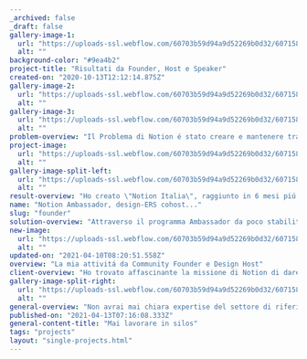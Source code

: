 ```yaml
---
_archived: false
_draft: false
gallery-image-1:
  url: "https://uploads-ssl.webflow.com/60703b59d94a9d52269b0d32/6071584facdb9fcb8bb9849b_03.png"
  alt: ""
background-color: "#9ea4b2"
project-title: "Risultati da Founder, Host e Speaker"
created-on: "2020-10-13T12:12:14.875Z"
gallery-image-2:
  url: "https://uploads-ssl.webflow.com/60703b59d94a9d52269b0d32/6071585a529e3ccd0c02103d_06.png"
  alt: ""
gallery-image-3:
  url: "https://uploads-ssl.webflow.com/60703b59d94a9d52269b0d32/6071585d51fa45271e79576f_07.png"
  alt: ""
problem-overview: "Il Problema di Notion é stato creare e mantenere traccia degli utenti, nel momento del loro grande incremento. Per il resto delle attivitá, é stata una scoperta e un qualcosa che mi sentivo valesse la pena di condividere e fare per il bene comune. "
project-image:
  url: "https://uploads-ssl.webflow.com/60703b59d94a9d52269b0d32/60715846632f0f2cce372d04_01.png"
  alt: ""
gallery-image-split-left:
  url: "https://uploads-ssl.webflow.com/60703b59d94a9d52269b0d32/60715852672f3c678af25589_04.png"
  alt: ""
result-overview: "Ho creato \"Notion Italia\", raggiunto in 6 mesi piú di 1200 iscritti e aperto uno studio di consulenza esterno collaborando con loro come consulente UX per connettere users e support. design-ERS e Design Informale, i due podcast di cui sono host, hanno raggiunto oltre i 2000 ascolti e 40K views su Youtube."
name: "Notion Ambassador, design-ERS cohost..."
slug: "founder"
solution-overview: "Attraverso il programma Ambassador da poco stabilito, ho aiutato nella gestione di un database interno di ricerca e analisi di dati utili al supporto e al team di design. "
new-image:
  url: "https://uploads-ssl.webflow.com/60703b59d94a9d52269b0d32/6071584b8aadc081f278eeae_02.png"
  alt: ""
updated-on: "2021-04-10T08:20:51.558Z"
overview: "La mia attivitá da Community Founder e Design Host"
client-overview: "Ho trovato affascinante la missione di Notion di dare valore alle persone creando uno spazio dove chiunque puó collegare e connettere le informazioni della propria vita, cosí come con Airbnb e Medium di dare valore alle persone."
gallery-image-split-right:
  url: "https://uploads-ssl.webflow.com/60703b59d94a9d52269b0d32/60715856d6dc710d267452c3_05.png"
  alt: ""
general-overview: "Non avrai mai chiara expertise del settore di riferimento: spendere tempo con i diretti responsabili e capire prima di argomentare decisioni é la chiave per poi esprimere un punto di vista coerente e nel mirino. "
published-on: "2021-04-13T07:16:08.333Z"
general-content-title: "Mai lavorare in silos"
tags: "projects"
layout: "single-projects.html"
---
```



